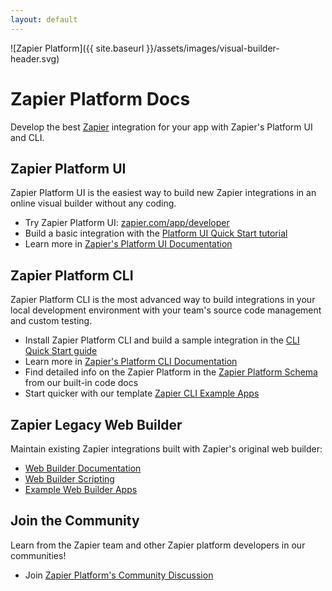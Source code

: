 ```yaml
---
layout: default
---
```


![Zapier Platform]({{ site.baseurl }}/assets/images/visual-builder-header.svg)

# Zapier Platform Docs

Develop the best [Zapier](https://zapier.com/) integration for your app with Zapier's Platform UI and CLI.

## Zapier Platform UI

Zapier Platform UI is the easiest way to build new Zapier integrations in an online visual builder without any coding.

- Try Zapier Platform UI: [zapier.com/app/developer](https://zapier.com/app/developer/)
- Build a basic integration with the [Platform UI Quick Start tutorial](https://platform.zapier.com/quickstart/introduction)
- Learn more in [Zapier's Platform UI Documentation](https://platform.zapier.com/quickstart/introduction)

## Zapier Platform CLI

Zapier Platform CLI is the most advanced way to build integrations in your local development environment with your team's source code management and custom testing.

- Install Zapier Platform CLI and build a sample integration in the [CLI Quick Start guide](https://zapier.com/developer/start/introduction)
- Learn more in [Zapier's Platform CLI Documentation](https://platform.zapier.com/cli_docs/docs)
- Find detailed info on the Zapier Platform in the [Zapier Platform Schema](https://zapier.github.io/zapier-platform-schema/build/schema.html) from our built-in code docs
- Start quicker with our template [Zapier CLI Example Apps](https://github.com/zapier/zapier-platform-cli/wiki/Example-Apps)

## Zapier Legacy Web Builder

Maintain existing Zapier integrations built with Zapier's original web builder:

- [Web Builder Documentation](https://platform.zapier.com/legacy/docs)
- [Web Builder Scripting](https://platform.zapier.com/legacy/scripting)
- [Example Web Builder Apps](https://platform.zapier.com/legacy/example-apps)

## Join the Community

Learn from the Zapier team and other Zapier platform developers in our communities!

- Join [Zapier Platform's Community Discussion](https://community.zapier.com/developer-discussion-13)

